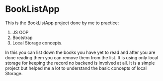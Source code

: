 # BookListApp

This is the BookListApp project done by me to practice:
1. JS OOP
2. Bootstrap
3. Local Storage concepts.

In this you can list down the books you have yet to read and after you are done reading them you can remove them from the list. 
It is using only local storage for keeping the record no backend is involved at all. 
It is a simple project but helped me a lot to understand the basic concepts of local Storage.
